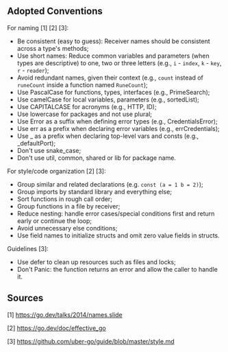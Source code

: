 
## Adopted Conventions 

For naming [1] [2] [3]:

- Be consistent (easy to guess): Receiver names should be consistent across a type's methods;
- Use short names: Reduce common variables and parameters (when types are descriptive) to one, two or three letters (e.g., ``i`` - ``index``, ``k`` - ``key``, ``r`` - ``reader``);
- Avoid redundant names, given their context (e.g., ``count`` instead of ``runeCount`` inside a function named ``RuneCount``);
- Use PascalCase for functions, types, interfaces (e.g., PrimeSearch);
- Use camelCase for local variables, parameters (e.g., sortedList);
- Use CAPITALCASE for acronyms (e.g., HTTP, ID);
- Use lowercase for packages and not use plural;
- Use Error as a suffix when defining error types (e.g., CredentialsError);
- Use err as a prefix when declaring error variables (e.g., errCredentials);
- Use _ as a prefix when declaring top-level vars and consts (e.g., _defaultPort);
- Don't use snake_case;
- Don't use util, common, shared or lib for package name.


For style/code organization [2] [3]:

- Group similar and related declarations (e.g. ``const (a = 1 b = 2)``);
- Group imports by standard library and everything else;
- Sort functions in rough call order;
- Group functions in a file by receiver;
- Reduce nesting: handle error cases/special conditions first and return early or continue the loop;
- Avoid unnecessary else conditions;
- Use field names to initialize structs and omit zero value fields in structs.


Guidelines [3]:

- Use defer to clean up resources such as files and locks;
- Don't Panic: the function returns an error and allow the caller to handle it.


## Sources

[1] https://go.dev/talks/2014/names.slide

[2] https://go.dev/doc/effective_go

[3] https://github.com/uber-go/guide/blob/master/style.md


